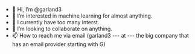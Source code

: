 - 👋 Hi, I’m @garland3
- 👀 I’m interested in machine learning for almost anything. 
- 🌱 I currently have too many interst. 
- 💞️ I’m looking to collaborate on anything. 
- 📫 How to reach me via email (garland3 --- at --- the big company that has an email provider starting with G)

<!---
garland3/garland3 is a ✨ special ✨ repository because its `README.md` (this file) appears on your GitHub profile.
You can click the Preview link to take a look at your changes.
--->
